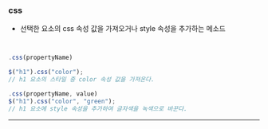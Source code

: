 ### css

- 선택한 요소의 css 속성 값을 가져오거나 style 속성을 추가하는 메소드

```javascript


.css(propertyName)

$("h1").css("color");
// h1 요소의 스타일 중 color 속성 값을 가져온다.

.css(propertyName, value)
$("h1").css("color", "green");
// h1 요소에 style 속성을 추가하여 글자색을 녹색으로 바꾼다.
```

****